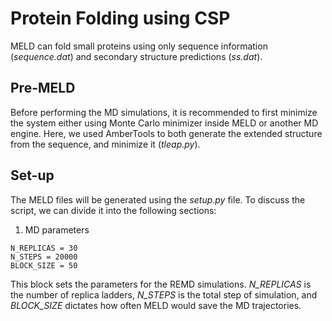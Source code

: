 # Protein Folding using CSP

MELD can fold small proteins using only sequence information (_sequence.dat_) and secondary structure predictions (_ss.dat_). 

## Pre-MELD

Before performing the MD simulations, it is recommended to first minimize the system either using Monte Carlo minimizer inside MELD or another MD engine. Here, we used AmberTools to both generate the extended structure from the sequence, and minimize it (_tleap.py_).

## Set-up

The MELD files will be generated using the _setup.py_ file. To discuss the script, we can divide it into the following sections:

1. MD parameters
```
N_REPLICAS = 30
N_STEPS = 20000
BLOCK_SIZE = 50
```
This block sets the parameters for the REMD simulations. _N_REPLICAS_ is the number of replica ladders, _N_STEPS_ is the total step of simulation, and _BLOCK_SIZE_ dictates how often MELD would save the MD trajectories.
